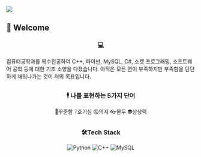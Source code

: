 <img src="https://capsule-render.vercel.app/api?type=cylinder&color=auto&height=300&section=header&text=Hello%20😎&fontSize=90&fontcolor=white" />

## 👋 Welcome

 

<h3 align="center"> 💻 </h3>
컴퓨터공학과를 복수전공하여 C++, 파이썬, MySQL, C#, 소켓 프로그래밍, 소프트웨어 공학 등에 대한 기초 소양을 다졌습니다. 아직은 모든 면이 부족하지만 부족함을 단단하게 채워나가는 것이 저의 목표입니다.


##     


<h3 align="center"> 🕴️ 나를 표현하는 5가지 단어 </h3>
<div align="center">
🐂꾸준함 ❔호기심 😠의지 👓몰두 👽상상력 

  
##      
  

<h3 align="center"> 🛠️Tech Stack </h3>
<div align="center">
  
<img alt="Python" src="https://img.shields.io/badge/Python-yellow.svg?&style=for-the-badge&logo=Python&logoColor=white"/> 
<img alt="C++" src="https://img.shields.io/badge/C++-00599C.svg?&style=for-the-badge&logo=C%2B%2B&logoColor=white"/> 
<img alt="MySQL" src="https://img.shields.io/badge/MySQL-E6B91E.svg?&style=for-the-badge&logo=MySQL&logoColor=white"/>
